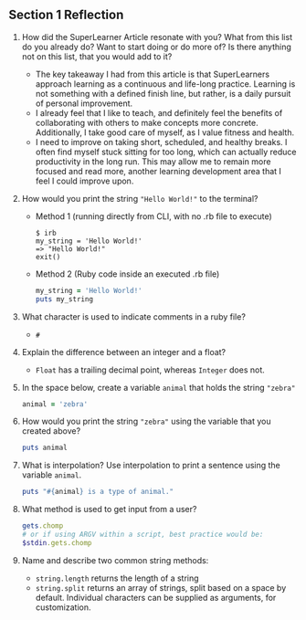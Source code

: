 ## Section 1 Reflection

1. How did the SuperLearner Article resonate with you? What from this list do you already do? Want to start doing or do more of? Is there anything not on this list, that you would add to it?
    - The key takeaway I had from this article is that SuperLearners approach learning as a continuous and life-long practice. Learning is not something with a defined finish line, but rather, is a daily pursuit of personal improvement.
    - I already feel that I like to teach, and definitely feel the benefits of collaborating with others to make concepts more concrete. Additionally, I take good care of myself, as I value fitness and health.
    - I need to improve on taking short, scheduled, and healthy breaks. I often find myself stuck sitting for too long, which can actually reduce productivity in the long run. This may allow me to remain more focused and read more, another learning development area that I feel I could improve upon.

1. How would you print the string `"Hello World!"` to the terminal?
   - Method 1 (running directly from CLI, with no .rb file to execute)
     ```
     $ irb
     my_string = 'Hello World!'
     => "Hello World!"
     exit()
     ```
   - Method 2 (Ruby code inside an executed .rb file)
     ```ruby
     my_string = 'Hello World!'
     puts my_string
     ```

1. What character is used to indicate comments in a ruby file?
   - `#`

1. Explain the difference between an integer and a float?
   - `Float` has a trailing decimal point, whereas `Integer` does not.

1. In the space below, create a variable `animal` that holds the string `"zebra"`
   ```ruby
   animal = 'zebra'
   ```

1. How would you print the string `"zebra"` using the variable that you created above?
   ```ruby
   puts animal
   ```

1. What is interpolation? Use interpolation to print a sentence using the variable `animal`.
   ```ruby
   puts "#{animal} is a type of animal."
   ```

1. What method is used to get input from a user?
   ```ruby
   gets.chomp
   # or if using ARGV within a script, best practice would be:
   $stdin.gets.chomp
   ```

1. Name and describe two common string methods:
   - `string.length` returns the length of a string
   - `string.split` returns an array of strings, split based on a space by default. Individual characters can be supplied as arguments, for customization.
